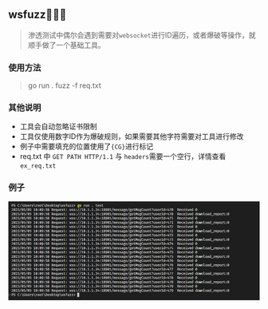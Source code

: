 ## wsfuzz🎉🎉🎉

> 渗透测试中偶尔会遇到需要对`websocket`进行ID遍历，或者爆破等操作，就顺手做了一个基础工具。

### 使用方法
> go run . fuzz -f req.txt

### 其他说明
* 工具会自动忽略证书限制
* 工具仅使用数字ID作为爆破规则，如果需要其他字符需要对工具进行修改
* 例子中需要填充的位置使用了`{CG}`进行标记
* req.txt 中 `GET PATH HTTP/1.1` 与 `headers`需要一个空行，详情查看`ex_req.txt`

### 例子
![ex_img](/docs/image.png)
